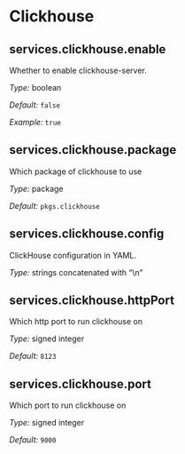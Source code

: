   # Clickhouse
  


## services\.clickhouse\.enable



Whether to enable clickhouse-server\.



*Type:*
boolean



*Default:*
` false `



*Example:*
` true `



## services\.clickhouse\.package



Which package of clickhouse to use



*Type:*
package



*Default:*
` pkgs.clickhouse `



## services\.clickhouse\.config

ClickHouse configuration in YAML\.



*Type:*
strings concatenated with “\\n”



## services\.clickhouse\.httpPort



Which http port to run clickhouse on



*Type:*
signed integer



*Default:*
` 8123 `



## services\.clickhouse\.port



Which port to run clickhouse on



*Type:*
signed integer



*Default:*
` 9000 `
